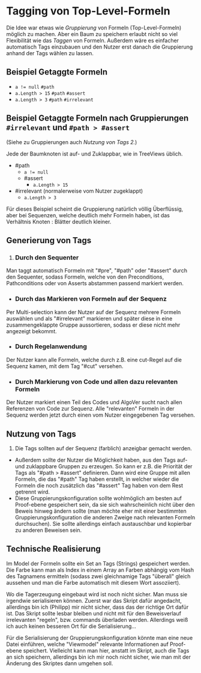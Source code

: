 # Tagging von Top-Level-Formeln

Die Idee war etwas wie _Gruppierung_ von Formeln (Top-Level-Formeln) möglich zu machen. Aber ein Baum zu speichern erlaubt nicht so viel Flexibilität wie das _Taggen_ von Formeln. Außerdem wäre es einfacher automatisch Tags einzubauen und den Nutzer erst danach die Gruppierung anhand der Tags wählen zu lassen.

## Beispiel Getaggte Formeln

* `a != null` `#path`
* `a.Length > 15` `#path` `#assert`
* `a.Length > 3` `#path` `#irrelevant`

## Beispiel Getaggte Formeln nach Gruppierungen `#irrelevant` und `#path > #assert`

(Siehe zu Gruppierungen auch _Nutzung von Tags 2._)

Jede der Baumknoten ist auf- und Zuklappbar, wie in TreeViews üblich.

* #path
  * `a != null`
  * #assert
    * `a.Length > 15`
* #irrelevant (normalerweise vom Nutzer zugeklappt)
  * `a.Length > 3`

Für dieses Beispiel scheint die Gruppierung natürlich völlig Überflüssig, aber bei Sequenzen, welche deutlich mehr Formeln haben, ist das Verhältnis Knoten : Blätter deutlich kleiner.

## Generierung von Tags

1. ### Durch den Sequenter
Man taggt automatisch Formeln mit "#pre", "#path" oder "#assert" durch den Sequenter, sodass Formeln, welche von den Preconditions, Pathconditions oder von Asserts abstammen passend markiert werden.
- ### Durch das Markieren von Formeln auf der Sequenz
Per Multi-selection kann der Nutzer auf der Sequenz mehrere Formeln auswählen und als "#irrelevant" markieren und später diese in eine zusammengeklappte Gruppe aussortieren, sodass er diese nicht mehr angezeigt bekommt.
- ### Durch Regelanwendung
Der Nutzer kann alle Formeln, welche durch z.B. eine cut-Regel auf die Sequenz kamen, mit dem Tag "#cut" versehen.
- ### Durch Markierung von Code und allen dazu relevanten Formeln
Der Nutzer markiert einen Teil des Codes und AlgoVer sucht nach allen Referenzen von Code zur Sequenz. Alle "relevanten" Formeln in der Sequenz werden jetzt durch einen vom Nutzer eingegebenen Tag versehen.


## Nutzung von Tags

1. Die Tags sollten auf der Sequenz (farblich) anzeigbar gemacht werden.
- Außerdem sollte der Nutzer die Möglichkeit haben, aus den Tags auf- und zuklappbare Gruppen zu erzeugen. So kann er z.B. die Priorität der Tags als "#path > #assert" definieren. Dann wird eine Gruppe mit allen Formeln, die das "#path" Tag haben erstellt, in welcher wieder die Formeln die noch zusätzlich das "#assert" Tag haben von dem Rest getrennt wird.
- Diese Gruppierungskonfiguration sollte wohlmöglich am besten auf Proof-ebene gespeichert sein, da sie sich wahrscheinlich nicht über den Beweis hinweg ändern sollte (man möchte eher mit einer bestimmten Gruppierungskonfiguration die anderen Zweige nach relevanten Formeln durchsuchen). Sie sollte allerdings einfach austauschbar und kopierbar zu anderen Beweisen sein.

## Technische Realisierung

Im Model der Formeln sollte ein Set an Tags (Strings) gespeichert werden. Die Farbe kann man als Index in einem Array an Farben abhängig vom Hash des Tagnamens ermitteln (sodass zwei gleichnamige Tags "überall" gleich aussehen und man die Farbe automatisch mit diesem Wort assoziiert).

Wo die Tagerzeugung eingebaut wird ist noch nicht sicher. Man muss sie irgendwie serialisieren können. Zuerst war das Skript dafür angedacht, allerdings bin ich (Philipp) mir nicht sicher, dass das der richtige Ort dafür ist. Das Skript sollte lesbar bleiben und nicht mit für den Beweisverlauf irrelevanten "regeln", bzw. commands überladen werden. Allerdings weiß ich auch keinen besseren Ort für die Serialisierung...

Für die Serialisierung der Gruppierungskonfiguration könnte man eine neue Datei einführen, welche "Viewmodel" relevante Informationen auf Proof-ebene speichert. Vielleicht kann man hier, anstatt im Skript, auch die Tags an sich speichern, allerdings bin ich mir noch nicht sicher, wie man mit der Änderung des Skriptes dann umgehen soll.
